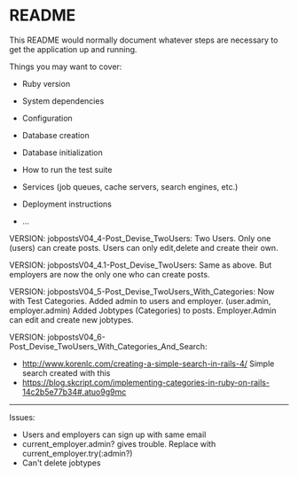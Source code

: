 # README

This README would normally document whatever steps are necessary to get the
application up and running.

Things you may want to cover:

* Ruby version

* System dependencies

* Configuration

* Database creation

* Database initialization

* How to run the test suite

* Services (job queues, cache servers, search engines, etc.)

* Deployment instructions

* ...

VERSION: jobpostsV04_4-Post_Devise_TwoUsers: 
Two Users. Only one (users) can create posts. Users can only edit,delete and create their own.

VERSION: jobpostsV04_4.1-Post_Devise_TwoUsers: 
Same as above. But employers are now the only one who can create posts.

VERSION: jobpostsV04_5-Post_Devise_TwoUsers_With_Categories:
Now with Test Categories.
Added admin to users and employer. (user.admin, employer.admin)
Added Jobtypes (Categories) to posts. Employer.Admin can edit and create new jobtypes.

VERSION: jobpostsV04_6-Post_Devise_TwoUsers_With_Categories_And_Search:
* http://www.korenlc.com/creating-a-simple-search-in-rails-4/ Simple search created with this
* https://blog.skcript.com/implementing-categories-in-ruby-on-rails-14c2b5e77b34#.atuo9g9mc

****
Issues: 
* Users and employers can sign up with same email
* current_employer.admin? gives trouble. Replace with current_employer.try(:admin?)
* Can't delete jobtypes
 